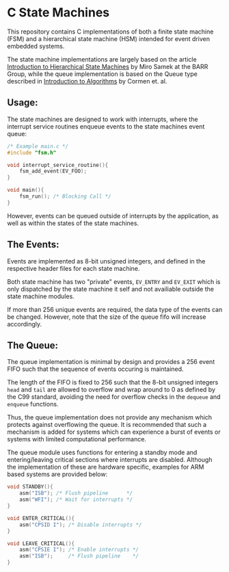 # C State Machines
This repository contains C implementations of both a finite state machine (FSM) and a hierarchical state machine (HSM) intended for event driven embedded systems.

The state machine implementations are largely based on the article [Introduction to Hierarchical State Machines](https://barrgroup.com/Embedded-Systems/How-To/Introduction-Hierarchical-State-Machines) by Miro Samek at the BARR Group, while the queue implementation is based on the Queue type described in [Introduction to Algorithms](https://mitpress.mit.edu/books/introduction-algorithms-third-edition) by Cormen et. al.

## Usage:
The state machines are designed to work with interrupts, where the interrupt service routines enqueue events to the state machines event queue:
```C
/* Example main.c */
#include "fsm.h"

void interrupt_service_routine(){
    fsm_add_event(EV_FOO);
}

void main(){
    fsm_run(); /* Blocking Call */
}
```
However, events can be queued outside of interrupts by the application, as well as within the states of the state machines.

## The Events:
Events are implemented as 8-bit unsigned integers, and defined in the respective header files for each state machine.

Both state machine has two "private" events, `EV_ENTRY` and `EV_EXIT` which is only dispatched by the state machine it self and not availiable outside the state machine modules.

If more than 256 unique events are required, the data type of the events can be changed. However, note that the size of the queue fifo will increase accordingly.

## The Queue:
The queue implementation is minimal by design and provides a 256 event FIFO such that the sequence of events occuring is maintained.

The length of the FIFO is fixed to 256 such that the 8-bit unsigned integers `head` and `tail` are allowed to overflow and wrap around to 0 as defined by the C99 standard, avoiding the need for overflow checks in the `dequeue` and `enqueue` functions.

Thus, the queue implementation does not provide any mechanism which protects against overflowing the queue. It is recommended that such a mechanism is added for systems which can experience a burst of events or systems with limited computational performance.

The queue module uses functions for entering a standby mode and entering/leaving critical sections where interrupts are disabled. Although the implementation of these are hardware specific, examples for ARM based systems are provided below:
```C
void STANDBY(){
    asm("ISB"); /* Flush pipeline      */
    asm("WFI"); /* Wait for interrupts */
}

void ENTER_CRITICAL(){
    asm("CPSID I"); /* Disable interrupts */
}

void LEAVE_CRITICAL(){
    asm("CPSIE I"); /* Enable interrupts */
    asm("ISB");     /* Flush pipeline    */
}
```
